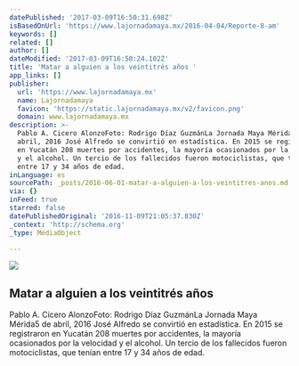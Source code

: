 ```yaml
---
datePublished: '2017-03-09T16:50:31.698Z'
isBasedOnUrl: 'https://www.lajornadamaya.mx/2016-04-04/Reporte-8-am'
keywords: []
related: []
author: []
dateModified: '2017-03-09T16:50:24.102Z'
title: 'Matar a alguien a los veintitrés años '
app_links: []
publisher:
  url: 'https://www.lajornadamaya.mx'
  name: Lajornadamaya
  favicon: 'https://static.lajornadamaya.mx/v2/favicon.png'
  domain: www.lajornadamaya.mx
description: >-
  Pablo A. Cicero AlonzoFoto: Rodrigo Díaz GuzmánLa Jornada Maya Mérida5 de
  abril, 2016 José Alfredo se convirtió en estadística. En 2015 se registraron
  en Yucatán 208 muertes por accidentes, la mayoría ocasionados por la velocidad
  y el alcohol. Un tercio de los fallecidos fueron motociclistas, que tenían
  entre 17 y 34 años de edad.
inLanguage: es
sourcePath: _posts/2016-06-01-matar-a-alguien-a-los-veintitres-anos.md
via: {}
inFeed: true
starred: false
datePublishedOriginal: '2016-11-09T21:05:37.830Z'
_context: 'http://schema.org'
_type: MediaObject

---
```

<article style=""><img src="https://s3-us-west-2.amazonaws.com/the-grid-img/p/dd39f4ff7420d260bddfa905d9af637e1825770b.jpg" /><h1>Matar a alguien a los veintitrés años </h1><p>Pablo A. Cicero AlonzoFoto: Rodrigo Díaz GuzmánLa Jornada Maya Mérida5 de abril, 2016 José Alfredo se convirtió en estadística. En 2015 se registraron en Yucatán 208 muertes por accidentes, la mayoría ocasionados por la velocidad y el alcohol. Un tercio de los fallecidos fueron motociclistas, que tenían entre 17 y 34 años de edad.</p></article>